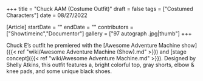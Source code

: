 +++
title = "Chuck AAM (Costume Outfit)"
draft = false
tags = ["Costumed Characters"]
date = 08/27/2022

[Article]
startDate = ""
endDate = ""
contributors = ["Showtimeinc","Documentor"]
gallery = ["97 autograph .jpg|thumb"]
+++

Chuck E’s outfit he premiered with the [Awesome Adventure Machine show]({{< ref "wiki/Awesome Adventure Machine (Show).md" >}}) and [stage concept]({{< ref "wiki/Awesome Adventure Machine.md" >}}). Designed by Shelly Atkins, this outfit features a, bright colorful top, gray shorts, elbow & knee pads, and some unique black shoes.